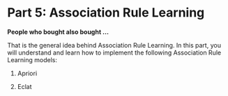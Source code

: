# Part 5: Association Rule Learning

**People who bought also bought ...**

That is the general idea behind Association Rule Learning. In this part, you will understand and learn how to implement the following Association Rule Learning models:

1. Apriori

2. Eclat
